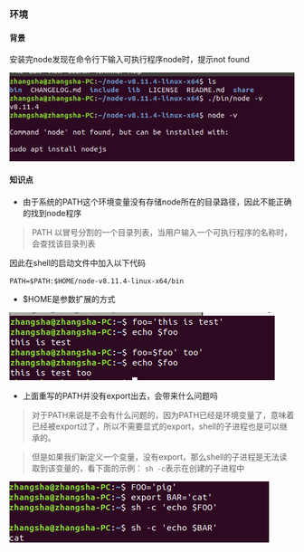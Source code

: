 ### 环境
#### 背景
安装完node发现在命令行下输入可执行程序node时，提示not found

![安装node](assets/img1.png)

#### 知识点
- 由于系统的PATH这个环境变量没有存储node所在的目录路径，因此不能正确的找到node程序

> PATH 以冒号分割的一个目录列表，当用户输入一个可执行程序的名称时，会查找该目录列表

因此在shell的启动文件中加入以下代码
```
PATH=$PATH:$HOME/node-v8.11.4-linux-x64/bin
```


- $HOME是参数扩展的方式

 ![参数扩展](assets/img2.png)

- 上面重写的PATH并没有export出去，会带来什么问题吗

>对于PATH来说是不会有什么问题的，因为PATH已经是环境变量了，意味着已经被export过了，所以不需要显式的export，shell的子进程也是可以继承的。

>但是如果我们新定义一个变量，没有export，那么shell的子进程是无法读取到该变量的，看下面的示例：
`sh -c`表示在创建的子进程中

![关于export](assets/img3.png)
